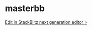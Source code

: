 # masterbb

[Edit in StackBlitz next generation editor ⚡️](https://stackblitz.com/~/github.com/DealerGen/masterbb)